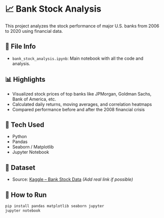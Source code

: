 # 📈 Bank Stock Analysis

This project analyzes the stock performance of major U.S. banks from 2006 to 2020 using financial data.

## 📂 File Info

- `bank_stock_analysis.ipynb`: Main notebook with all the code and analysis.

## 📊 Highlights

- Visualized stock prices of top banks like JPMorgan, Goldman Sachs, Bank of America, etc.
- Calculated daily returns, moving averages, and correlation heatmaps
- Compared performance before and after the 2008 financial crisis

## 🚀 Tech Used

- Python
- Pandas
- Seaborn / Matplotlib
- Jupyter Notebook

## 📌 Dataset

- Source: [Kaggle – Bank Stock Data](https://www.kaggle.com/) *(Add real link if possible)*

## 📎 How to Run

```bash
pip install pandas matplotlib seaborn jupyter
jupyter notebook
